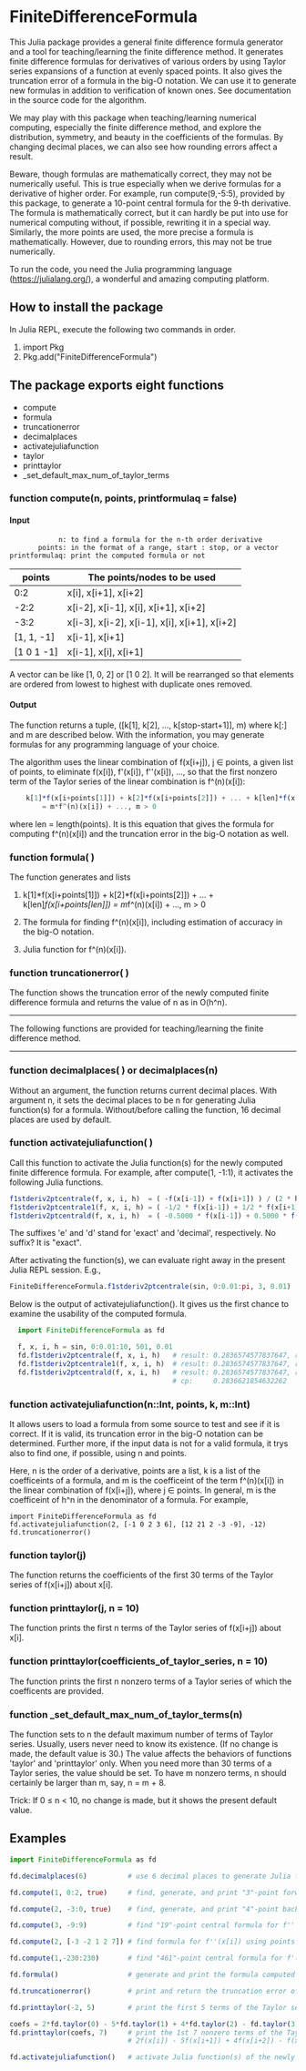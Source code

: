 # FiniteDifferenceFormula

This Julia package provides a general finite difference formula generator and a tool
for teaching/learning the finite difference method. It generates finite difference
formulas for derivatives of various orders by using Taylor series expansions of a
function at evenly spaced points. It also gives the truncation error of a formula
in the big-O notation. We can use it to generate new formulas in addition to
verification of known ones. See documentation in the source code for the algorithm.

We may play with this package when teaching/learning numerical computing, especially
the finite difference method, and explore the distribution, symmetry, and beauty in
the coefficients of the formulas. By changing decimal places, we can also see how
rounding errors affect a result.

Beware, though formulas are mathematically correct, they may not be numerically useful.
This is true especially when we derive formulas for a derivative of higher order. For
example, run compute(9,-5:5), provided by this package, to generate a 10-point
central formula for the 9-th derivative. The formula is mathematically correct, but it
can hardly be put into use for numerical computing without, if possible, rewriting it
in a special way. Similarly, the more points are used, the more precise a formula
is mathematically. However, due to rounding errors, this may not be true numerically.

To run the code, you need the Julia programming language (https://julialang.org/), a
wonderful and amazing computing platform.

## How to install the package

In Julia REPL, execute the following two commands in order.

1. import Pkg
1. Pkg.add("FiniteDifferenceFormula")

## The package exports eight functions

- compute
- formula
- truncationerror
- decimalplaces
- activatejuliafunction
- taylor
- printtaylor
- _set_default_max_num_of_taylor_terms

### function compute(n, points, printformulaq = false)

#### Input

```
            n: to find a formula for the n-th order derivative
       points: in the format of a range, start : stop, or a vector
printformulaq: print the computed formula or not
```

|   points     |   The points/nodes to be used                  |
|   ---------- | ---------------------------------------------- |
|    0:2       |   x[i], x[i+1], x[i+2]                         |
|   -2:2       |   x[i-2], x[i-1], x[i], x[i+1], x[i+2]         |
|   -3:2       |   x[i-3], x[i-2], x[i-1], x[i], x[i+1], x[i+2] |
|   [1, 1, -1] |   x[i-1], x[i+1]                               |
|   [1 0 1 -1] |   x[i-1], x[i], x[i+1]                         |

A vector can be like [1, 0, 2] or [1 0 2]. It will be rearranged so
that elements are ordered from lowest to highest with duplicate ones
removed.

#### Output

The function returns a tuple, ([k[1], k[2], ..., k[stop-start+1]], m) where k[:] and m
are described below. With the information, you may generate formulas for any
programming language of your choice.

The algorithm uses the linear combination of f(x[i+j]), j ∈ points, a given list of points,
to eliminate f(x[i]), f'(x[i]), f''(x[i]), ..., so that the first nonzero term of the Taylor
series of the linear combination is f^(n)(x[i]):

```Julia
    k[1]*f(x[i+points[1]]) + k[2]*f(x[i+points[2]]) + ... + k[len]*f(x[i+points[len]])
        = m*f^(n)(x[i]) + ..., m > 0
```

where len = length(points). It is this equation that gives the formula for computing f^(n)(x[i])
and the truncation error in the big-O notation as well.

### function formula( )

The function generates and lists

1. k[1]*f(x[i+points[1]]) + k[2]*f(x[i+points[2]]) + ... + k[len]*f(x[i+points[len]])
       = m*f^(n)(x[i]) + ..., m > 0

1. The formula for finding f^(n)(x[i]), including estimation of accuracy in the big-O
   notation.

1. Julia function for f^(n)(x[i]).

### function truncationerror( )

The function shows the truncation error of the newly computed finite difference formula and
returns the value of n as in O(h^n).

-----

The following functions are provided for teaching/learning the finite difference method.

-----

### function decimalplaces( ) or decimalplaces(n)

Without an argument, the function returns current decimal places. With argument n, it sets the
decimal places to be n for generating Julia function(s) for a formula. Without/before calling
the function, 16 decimal places are used by default.

### function activatejuliafunction( )

Call this function to activate the Julia function(s) for the newly computed finite
difference formula. For example, after compute(1, -1:1), it activates the
following Julia functions.

```Julia
f1stderiv2ptcentrale(f, x, i, h)  = ( -f(x[i-1]) + f(x[i+1]) ) / (2 * h)
f1stderiv2ptcentrale1(f, x, i, h) = ( -1/2 * f(x[i-1]) + 1/2 * f(x[i+1]) ) / h
f1stderiv2ptcentrald(f, x, i, h)  = ( -0.5000 * f(x[i-1]) + 0.5000 * f(x[i+1]) ) / h
```
The suffixes 'e' and 'd' stand for 'exact' and 'decimal', respectively. No suffix? It is "exact".

After activating the function(s), we can evaluate right away in the present Julia REPL
session. E.g.,

```Julia
FiniteDifferenceFormula.f1stderiv2ptcentrale(sin, 0:0.01:pi, 3, 0.01)
```
Below is the output of activatejuliafunction(). It gives us the first chance to examine the usability
of the computed formula.

```Julia
  import FiniteDifferenceFormula as fd

  f, x, i, h = sin, 0:0.01:10, 501, 0.01
  fd.f1stderiv2ptcentrale(f, x, i, h)   # result: 0.2836574577837647, relative error = 0.00166666%
  fd.f1stderiv2ptcentrale1(f, x, i, h)  # result: 0.2836574577837647, relative error = 0.00166666%
  fd.f1stderiv2ptcentrald(f, x, i, h)   # result: 0.2836574577837647, relative error = 0.00166666%
                                        # cp:     0.2836621854632262
```

### function activatejuliafunction(n::Int, points, k, m::Int)

It allows users to load a formula from some source to test and see if it is correct. If it
is valid, its truncation error in the big-O notation can be determined. Further more,
if the input data is not for a valid formula, it trys also to find one, if possible, using
n and points.

Here, n is the order of a derivative, points are a list, k is a list of the coefficeints
of a formula, and m is the coefficeint of the term f^(n)(x[i]) in the linear combination
of f(x[i+j]), where j ∈ points. In general, m is the coefficeint of h^n in the denominator
of a formula. For example,

```
import FiniteDifferenceFormula as fd
fd.activatejuliafunction(2, [-1 0 2 3 6], [12 21 2 -3 -9], -12)
fd.truncationerror()
``` 

### function taylor(j)

The function returns the coefficients of the first 30 terms of the Taylor series of f(x[i+j])
about x[i].

### function printtaylor(j, n = 10)

The function prints the first n terms of the Taylor series of f(x[i+j]) about x[i].

### function printtaylor(coefficients_of_taylor_series, n = 10)

The function prints the first n nonzero terms of a Taylor series of which the coefficents are
provided.

### function _set_default_max_num_of_taylor_terms(n)

The function sets to n the default maximum number of terms of Taylor series. Usually, users
never need to know its existence. (If no change is made, the default value is 30.) The value
affects the behaviors of functions 'taylor' and 'printtaylor' only. When you need more than
30 terms of a Taylor series, the value should be set. To have m nonzero terms, n should
certainly be larger than m, say, n = m + 8.

Trick: If 0 ≤ n < 10, no change is made, but it shows the present default value.

## Examples

```Julia
import FiniteDifferenceFormula as fd

fd.decimalplaces(6)          # use 6 decimal places to generate Julia functions of computed formulas

fd.compute(1, 0:2, true)     # find, generate, and print "3"-point forward formula for f'(x[i])

fd.compute(2, -3:0, true)    # find, generate, and print "4"-point backward formula for f''(x[i])

fd.compute(3, -9:9)          # find "19"-point central formula for f'''(x[i])

fd.compute(2, [-3 -2 1 2 7]) # find formula for f''(x[i]) using points x[i+j], j = -3, -2, 1, 2, and 7

fd.compute(1,-230:230)       # find "461"-point central formula for f'(x[i]). does it exist? run the code!

fd.formula()                 # generate and print the formula computed last time you called compute(...)

fd.truncationerror()         # print and return the truncation error of the newly computed formula

fd.printtaylor(-2, 5)        # print the first 5 terms of the Taylor series of f(x[i-2]) about x[i]

coefs = 2*fd.taylor(0) - 5*fd.taylor(1) + 4*fd.taylor(2) - fd.taylor(3);
fd.printtaylor(coefs, 7)     # print the 1st 7 nonzero terms of the Taylor series of
                             # 2f(x[i]) - 5f(x[i+1]) + 4f(x[i+2]) - f(x[i+3])

fd.activatejuliafunction()   # activate Julia function(s) of the newly computed formula in present REPL session
```
